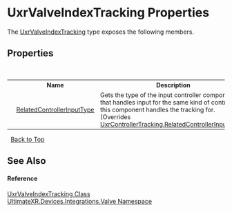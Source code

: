 # UxrValveIndexTracking Properties
 

The <a href="T_UltimateXR_Devices_Integrations_Valve_UxrValveIndexTracking">UxrValveIndexTracking</a> type exposes the following members.


## Properties
&nbsp;<table><tr><th></th><th>Name</th><th>Description</th></tr><tr><td>![Public property](media/pubproperty.gif "Public property")</td><td><a href="P_UltimateXR_Devices_Integrations_Valve_UxrValveIndexTracking_RelatedControllerInputType">RelatedControllerInputType</a></td><td>
Gets the type of the input controller component that handles input for the same kind of controller this component handles the tracking for.
 (Overrides <a href="P_UltimateXR_Devices_UxrControllerTracking_RelatedControllerInputType">UxrControllerTracking.RelatedControllerInputType</a>.)</td></tr></table>&nbsp;
<a href="#uxrvalveindextracking-properties">Back to Top</a>

## See Also


#### Reference
<a href="T_UltimateXR_Devices_Integrations_Valve_UxrValveIndexTracking">UxrValveIndexTracking Class</a><br /><a href="N_UltimateXR_Devices_Integrations_Valve">UltimateXR.Devices.Integrations.Valve Namespace</a><br />